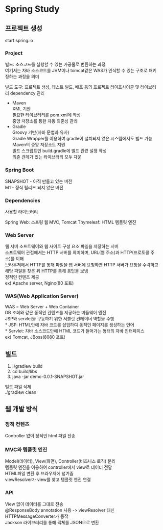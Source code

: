 # Spring Study
## 프로젝트 생성
start.spring.io 
### Project
빌드: 소스코드를 실행할 수 있는 가공물로 변환하는 과정   
여기서는 자바 소스코드를 JVM이나 tomcat같은 WAS가
인식할 수 있는 구조로 패키징하는 과정을 의미

빌드 도구: 프로젝트 생성, 테스트 빌드, 배포 등의
프로젝트 라이프사이클 및 라이브러리 dependency 관리
- Maven   
  XML 기반   
  필요한 라이브러리를 pom.xml에 작성   
  중앙 저장소를 통한 자동 의존성 관리
- Gradle   
  Groovy 기반(자바 문법과 유사)   
  Gradle Wrapper를 이용하여 gradle이 설치되지 않은
  시스템에서도 빌드 가능   
  Maven의 중앙 저장소도 지원   
  빌드 스크립트인 build.gradle에 빌드 관련 설정 작성   
  의존 관계가 있는 라이브러리 모두 다운

### Spring Boot
SNAPSHOT - 아직 만들고 있는 버전   
M1 - 정식 릴리즈 되지 않은 버전

### Dependencies
사용할 라이브러리

Spring Web: 스프링 웹 MVC, Tomcat
Thymeleaf: HTML 템플릿 엔진

### Web Server
웹 서버 소프트웨어와 웹 사이트 구성 요소 파일을 저장하는
서버   
소프트웨어 관점에서는 HTTP 서버를 의미하며, 
URL(웹 주소)과 HTTP(프로토콜 주소)를 이해   
브라우저에서 HTTP를 통해 파일을 웹 서버에 요청하면 
HTTP 서버가 요청을 수락하고 해당 파일을 찾은 뒤 HTTP를 
통해 응답을 보냄   
정적인 컨텐츠 제공   
ex) Apache server, Nginx(80 포트)
  
### WAS(Web Application Server)
WAS = Web Server + Web Container   
DB 조회와 같은 동적인 컨텐츠를 제공하는 미들웨어 엔진   
JSP와 servlet을 구동하기 위한 서블릿 컨테이너 역할을 수행   
\* JSP: HTML안에 자바 코드를 삽입하여 동적인 페이지를 생성하는 언어   
\* Servlet: 자바 소스코드안에 HTML 코드가 들어가는 형태의 자바 
인터페이스   
ex) Tomcat, JBoss(8080 포트)

## 빌드
1. ./gradlew build
2. cd build/libs
3. java -jar demo-0.0.1-SNAPSHOT.jar

빌드 파일 삭제   
./gradlew clean

## 웹 개발 방식
### 정적 컨텐츠
Controller 없이 정적인 html 파일 전송

### MVC와 템플릿 엔진
Model(데이터), View(화면), Controller(비즈니스 로직) 분리   
템플릿 엔진을 이용하여 controller에서 view로 데이터 전달   
HTML파일 변환 후 브라우저에 넘겨줌   
viewResolver가 view를 찾고 템플릿 엔진 연결

### API
View 없이 데이터를 그대로 전송   
@ResponseBody annotation 사용 -> 
viewResolver 대신 HTTPMessageConverter가 동작   
Jackson 라이브러리를 통해 객체를 JSON으로 변환
